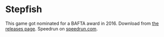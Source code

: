 # Stepfish
This game got nominated for a BAFTA award in 2016.
Download from [the releases page](https://github.com/Earthcomputer/Stepfish/releases).
Speedrun on [speedrun.com](https://speedrun.com/stepfish).
